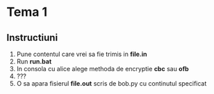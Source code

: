 # Tema 1

## Instructiuni

1. Pune contentul care vrei sa fie trimis in **file.in**
2. Run **run.bat**
3. In consola cu alice alege methoda de encryptie **cbc** sau **ofb**
4. ???
5. O sa apara fisierul **file.out** scris de bob.py cu continutul specificat
